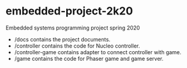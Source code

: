# embedded-project-2k20
Embedded systems programming project spring 2020

* /docs contains the project documents.
* /controller contains the code for Nucleo controller.
* /controller-game contains adapter to connect controller with game.
* /game contains the code for Phaser game and game server.
